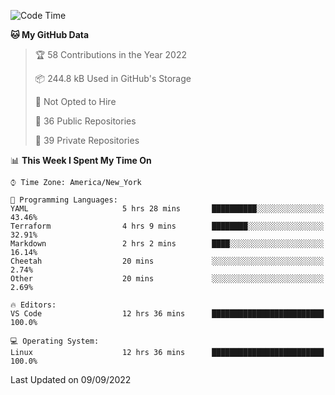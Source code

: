 <!--START_SECTION:waka-->
![Code Time](http://img.shields.io/badge/Code%20Time-81%20hrs%2046%20mins-blue)

**🐱 My GitHub Data** 

> 🏆 58 Contributions in the Year 2022
 > 
> 📦 244.8 kB Used in GitHub's Storage 
 > 
> 🚫 Not Opted to Hire
 > 
> 📜 36 Public Repositories 
 > 
> 🔑 39 Private Repositories  
 > 
📊 **This Week I Spent My Time On** 

```text
⌚︎ Time Zone: America/New_York

💬 Programming Languages: 
YAML                     5 hrs 28 mins       ██████████░░░░░░░░░░░░░░░   43.46% 
Terraform                4 hrs 9 mins        ████████░░░░░░░░░░░░░░░░░   32.91% 
Markdown                 2 hrs 2 mins        ████░░░░░░░░░░░░░░░░░░░░░   16.14% 
Cheetah                  20 mins             ░░░░░░░░░░░░░░░░░░░░░░░░░   2.74% 
Other                    20 mins             ░░░░░░░░░░░░░░░░░░░░░░░░░   2.69%

🔥 Editors: 
VS Code                  12 hrs 36 mins      █████████████████████████   100.0%

💻 Operating System: 
Linux                    12 hrs 36 mins      █████████████████████████   100.0%

```


 Last Updated on 09/09/2022
<!--END_SECTION:waka-->